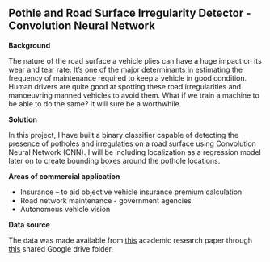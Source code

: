 ## Pothle and Road Surface Irregularity Detector - Convolution Neural Network

**Background**

The nature of the road surface a vehicle plies can have a huge impact on its wear and tear rate. It’s one of the major determinants in estimating the frequency of maintenance required to keep a vehicle in good condition. Human drivers are quite good at spotting these road irregularities and manoeuvring manned vehicles to avoid them. What if we train a machine to be able to do the same? It will sure be a worthwhile. 

**Solution** 

In this project, I have built a binary classifier capable of detecting the presence of potholes and irregulaties on a road surface using Convolution Neural Network (CNN). I will be including localization as a regression model later on to create bounding boxes around the pothole locations. 

**Areas of commercial application**

- Insurance – to aid objective vehicle insurance premium calculation
- Road network maintenance - government agencies 
- Autonomous vehicle vision

**Data source**

The data was made available from [this](https://www.researchgate.net/publication/279538022_Detecting_Potholes_Using_Simple_Image_Processing_Techniques_and_Real-World_Footage) academic research paper through [this](https://drive.google.com/drive/folders/1vUmCvdW3-2lMrhsMbXdMWeLcEz__Ocuy) shared Google drive folder. 


